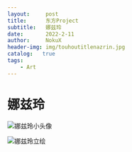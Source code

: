 ```yaml
---
layout:     post
title:      东方Project
subtitle:   娜兹玲
date:       2022-2-11
author:     NokuX
header-img: img/touhoutitlenazrin.jpg
catalog:   true
tags:
    - Art
---
```

# 娜兹玲

![娜兹玲小头像]({{site.baseurl}}/img-post/touhounazrin.jpg)

![娜兹玲立绘]({{site.baseurl}}/img-post/touhounazrin.png)
